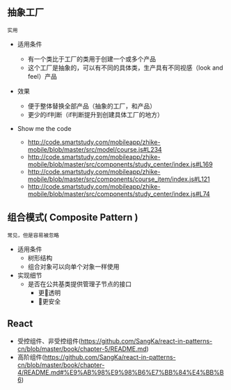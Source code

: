 ## 抽象工厂
```
实用
```

- 适用条件
  - 有一个类比于工厂的类用于创建一个或多个产品
  - 这个工厂是抽象的，可以有不同的具体类，生产具有不同视感（look and feel）产品
- 效果
  - 便于整体替换全部产品（抽象的工厂，和产品）
  - 更少的if判断（if判断提升到创建具体工厂的地方）

- Show me the code
  -  http://code.smartstudy.com/mobileapp/zhike-mobile/blob/master/src/model/course.js#L234
  - http://code.smartstudy.com/mobileapp/zhike-mobile/blob/master/src/components/study_center/index.js#L169
  - http://code.smartstudy.com/mobileapp/zhike-mobile/blob/master/src/components/course_item/index.js#L121
  - http://code.smartstudy.com/mobileapp/zhike-mobile/blob/master/src/components/study_center/index.js#L74
## 组合模式( Composite Pattern )

```
常见，但是容易被忽略
```

- 适用条件
  - 树形结构
  - 组合对象可以向单个对象一样使用
- 实现细节
  - 是否在公共基类提供管理子节点的接口
    - 更透明
    - 更安全

## React 
- 受控组件、非受控组件(https://github.com/SangKa/react-in-patterns-cn/blob/master/book/chapter-5/README.md)
- 高阶组件(https://github.com/SangKa/react-in-patterns-cn/blob/master/book/chapter-4/README.md#%E9%AB%98%E9%98%B6%E7%BB%84%E4%BB%B6)